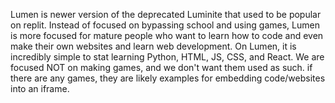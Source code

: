 Lumen is newer version of the deprecated Luminite that used to be popular on replit. Instead of focused on bypassing school and using games, Lumen is more focused for mature people who want to learn how to code and even make their own websites and learn web development. 
On Lumen, it is incredibly simple to stat learning Python, HTML, JS, CSS, and React. We are focused NOT on making games, and we don't want them used as such. if there are any games, they are likely examples for embedding code/websites into an iframe.
